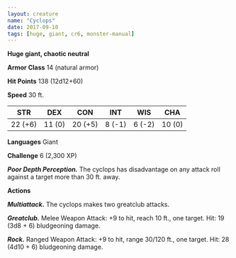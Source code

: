 ```yaml
---
layout: creature
name: "Cyclops"
date: 2017-09-10
tags: [huge, giant, cr6, monster-manual]
---
```


**Huge giant, chaotic neutral**

**Armor Class** 14 (natural armor)

**Hit Points** 138 (12d12+60)

**Speed** 30 ft.

|   STR   |   DEX   |   CON   |   INT   |   WIS   |   CHA   |
|:-----:|:-----:|:-----:|:-----:|:-----:|:-----:|
| 22 (+6) | 11 (0) | 20 (+5) | 8 (-1) | 6 (-2) | 10 (0) |

**Languages** Giant

**Challenge** 6 (2,300 XP)

***Poor Depth Perception.*** The cyclops has disadvantage on any attack roll against a target more than 30 ft. away.

**Actions**

***Multiattack.*** The cyclops makes two greatclub attacks.

***Greatclub.*** Melee Weapon Attack: +9 to hit, reach 10 ft., one target. Hit: 19 (3d8 + 6) bludgeoning damage.

***Rock.*** Ranged Weapon Attack: +9 to hit, range 30/120 ft., one target. Hit: 28 (4d10 + 6) bludgeoning damage.

